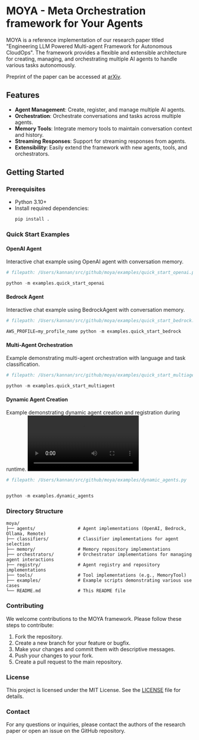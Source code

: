 # MOYA - Meta Orchestration framework for Your Agents

MOYA is a reference implementation of our research paper titled "Engineering LLM Powered Multi-agent Framework for Autonomous CloudOps". The framework provides a flexible and extensible architecture for creating, managing, and orchestrating multiple AI agents to handle various tasks autonomously.

Preprint of the paper can be accessed at [arXiv](https://arxiv.org/abs/2501.08243).

## Features

- **Agent Management**: Create, register, and manage multiple AI agents.
- **Orchestration**: Orchestrate conversations and tasks across multiple agents.
- **Memory Tools**: Integrate memory tools to maintain conversation context and history.
- **Streaming Responses**: Support for streaming responses from agents.
- **Extensibility**: Easily extend the framework with new agents, tools, and orchestrators.

## Getting Started

### Prerequisites

- Python 3.10+
- Install required dependencies:
  ```bash
  pip install .
  ```

### Quick Start Examples

#### OpenAI Agent

Interactive chat example using OpenAI agent with conversation memory.

```python
# filepath: /Users/kannan/src/github/moya/examples/quick_start_openai.py

python -m examples.quick_start_openai

```

#### Bedrock Agent

Interactive chat example using BedrockAgent with conversation memory.

```python
# filepath: /Users/kannan/src/github/moya/examples/quick_start_bedrock.py

AWS_PROFILE=my_profile_name python -m examples.quick_start_bedrock
```

#### Multi-Agent Orchestration

Example demonstrating multi-agent orchestration with language and task classification.

```python
# filepath: /Users/kannan/src/github/moya/examples/quick_start_multiagent.py

python -m examples.quick_start_multiagent
```

#### Dynamic Agent Creation

Example demonstrating dynamic agent creation and registration during runtime.
![moya](./media/Dynamic_Agents.mov)

```python
# filepath: /Users/kannan/src/github/moya/examples/dynamic_agents.py


python -m examples.dynamic_agents
```

### Directory Structure

```
moya/
├── agents/                # Agent implementations (OpenAI, Bedrock, Ollama, Remote)
├── classifiers/           # Classifier implementations for agent selection
├── memory/                # Memory repository implementations
├── orchestrators/         # Orchestrator implementations for managing agent interactions
├── registry/              # Agent registry and repository implementations
├── tools/                 # Tool implementations (e.g., MemoryTool)
├── examples/              # Example scripts demonstrating various use cases
└── README.md              # This README file
```

### Contributing

We welcome contributions to the MOYA framework. Please follow these steps to contribute:

1. Fork the repository.
2. Create a new branch for your feature or bugfix.
3. Make your changes and commit them with descriptive messages.
4. Push your changes to your fork.
5. Create a pull request to the main repository.

### License

This project is licensed under the MIT License. See the [LICENSE](LICENSE) file for details.

### Contact

For any questions or inquiries, please contact the authors of the research paper or open an issue on the GitHub repository.
